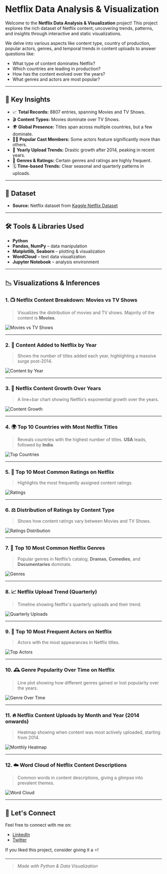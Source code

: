 
# Netflix Data Analysis & Visualization

Welcome to the **Netflix Data Analysis & Visualization** project! This project explores the rich dataset of Netflix content, uncovering trends, patterns, and insights through interactive and static visualizations.

We delve into various aspects like content type, country of production, popular actors, genres, and temporal trends in content uploads to answer questions like:
- What type of content dominates Netflix?
- Which countries are leading in production?
- How has the content evolved over the years?
- What genres and actors are most popular?

---

## 🌟 Key Insights

- 📈 **Total Records:** 8807 entries, spanning Movies and TV Shows.
- 🎬 **Content Types:** Movies dominate over TV Shows.
- 🌍 **Global Presence:** Titles span across multiple countries, but a few dominate.
- 👨‍🎤 **Popular Cast Members:** Some actors feature significantly more than others.
- 📅 **Yearly Upload Trends:** Drastic growth after 2014, peaking in recent years.
- 📌 **Genres & Ratings:** Certain genres and ratings are highly frequent.
- 🗓️ **Time-based Trends:** Clear seasonal and quarterly patterns in uploads.

---

## 🧾 Dataset

- **Source:** Netflix dataset from [Kaggle Netflix Dataset](https://www.kaggle.com/datasets/shivamb/netflix-shows)

---

## 🛠️ Tools & Libraries Used

- **Python**
- **Pandas, NumPy** – data manipulation
- **Matplotlib, Seaborn** – plotting & visualization
- **WordCloud** – text data visualization
- **Jupyter Notebook** – analysis environment

---

## 📉 Visualizations & Inferences

### 1. 📺 Netflix Content Breakdown: Movies vs TV Shows
> Visualizes the distribution of movies and TV shows. Majority of the content is **Movies**.

![Movies vs TV Shows](images/movies_vs_tvshows.png)

---

### 2. 📆 Content Added to Netflix by Year
> Shows the number of titles added each year, highlighting a massive surge post-2014.

![Content by Year](images/content_added.png)

---

### 3. 🚀 Netflix Content Growth Over Years
> A line+bar chart showing Netflix’s exponential growth over the years.

![Content Growth](images/growth_overyears.png)

---

### 4. 🌍 Top 10 Countries with Most Netflix Titles
> Reveals countries with the highest number of titles. **USA** leads, followed by **India**.

![Top Countries](images/countries_netflix.png)

---

### 5. 🎫 Top 10 Most Common Ratings on Netflix
> Highlights the most frequently assigned content ratings.

![Ratings](images/common_ratings.png)

---

### 6. ⚖️ Distribution of Ratings by Content Type
> Shows how content ratings vary between Movies and TV Shows.

![Ratings Distribution](images/rating_content_type.png)

---

### 7. 🧬 Top 10 Most Common Netflix Genres
> Popular genres in Netflix’s catalog. **Dramas**, **Comedies**, and **Documentaries** dominate.

![Genres](images/common_genres.png)

---

### 8. 📈 Netflix Upload Trend (Quarterly)
> Timeline showing Netflix's quarterly uploads and their trend.

![Quarterly Uploads](images/upload_trends.png)

---

### 9. 👥 Top 10 Most Frequent Actors on Netflix
> Actors with the most appearances in Netflix titles.

![Top Actors](images/frequent_actors.png)

---

### 10. 🕰️ Genre Popularity Over Time on Netflix
> Line plot showing how different genres gained or lost popularity over the years.

![Genre Over Time](images/genre_popularity.png)

---

### 11. 🔥 Netflix Content Uploads by Month and Year (2014 onwards)
> Heatmap showing when content was most actively uploaded, starting from 2014.

![Monthly Heatmap](images/heatmap.png)

---

### 12. ☁️ Word Cloud of Netflix Content Descriptions
> Common words in content descriptions, giving a glimpse into prevalent themes.

![Word Cloud](images/wordcloud.png)

---

## 🤝 Let's Connect

Feel free to connect with me on:

- [LinkedIn](https://www.linkedin.com/in/raj-tejaswee-147603247/)
- [Twitter](https://x.com/raj_tejaswee)

If you liked this project, consider giving it a ⭐️!

---

> *Made with Python & Data Visualization*


